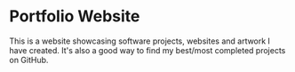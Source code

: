 # Portfolio Website
This is a website showcasing software projects, websites and artwork I have created. It's also a good way to find my best/most completed projects on GitHub. 
